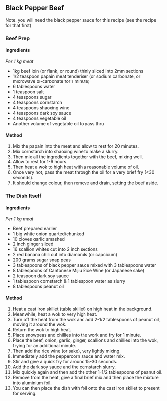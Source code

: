 ## Black Pepper Beef

Note. you will need the black pepper sauce for this recipe (see the recipe for that first)

### Beef Prep

#### Ingredients

*Per 1 kg meat*

* 1kg beef loin (or flank, or round) thinly sliced into 2mm sections
* 1/2 teaspoon papain meat tenderiser (or sodium carbonate, or microwave bi-carbonate for 1 minute)
* 6 tablespoons water
* 1 teaspoon salt
* 4 teaspoons sugar
* 4 teaspoons cornstarch
* 4 teaspoons shaoxing wine
* 4 teaspoons dark soy sauce
* 4 teaspoons vegetable oil
* Another volume of vegetable oil to pass thru

#### Method

1. Mix the papain into the meat and allow to rest for 20 minutes.
1. Mix cornstarch into shaoxing wine to make a slurry.
1. Then mix all the ingredients together with the beef, mixing well.
1. Allow to rest for 1-6 hours.
1. Then heat a wok to high heat with a reasonable volume of oil.
1. Once very hot, pass the meat through the oil for a very brief fry (<30 seconds).
1. It should change colour, then remove and drain, setting the beef aside.


### The Dish Itself

#### Ingredients

*Per 1 kg meat*

* Beef prepared earlier
* 1 big white onion quarted/chunked
* 10 cloves garlic smashed
* 2 inch ginger sliced
* 16 scallion whites cut into 2 inch sections
* 2 red banana chili cut into diamonds (or capcicum)
* 200 grams sugar snap peas
* 3 tablespoons of black pepper sauce mixed with 3 tablespoons water
* 8 tablespoons of Cantonese Mijiu Rice Wine (or Japanese sake)
* 2 teaspoon dark soy sauce
* 1 tablespoon cornstarch & 1 tablespoon water as slurry
* 8 tablespoons peanut oil


#### Method

1. Heat a cast iron skillet (table skillet) on high heat in the background.
1. Meanwhile, heat a wok to very high heat.
1. Turn off the heat from the wok and add 2-1/2 tablespoons of peanut oil, moving it around the wok.
1. Return the wok to high heat.
1. Place snowpeas and chillies into the work and fry for 1 minute.
1. Place the beef, onion, garlic, ginger, scallions and chillies into the wok, frying for an additional minute.
1. Then add the rice wine (or sake), very lightly mixing.
1. Immediately add the peppercorn sauce and water mix.
1. Stir and give a quick fry for around 15-30 seconds.
1. Add the dark soy sauce and the cornstarch slurry.
1. Mix quickly again and then add the other 1-1/2 tablespoons of peanut oil.
1. Remove from the heat, give a final brief mix and then place the mixture into aluminium foil.
1. You can then place the dish with foil onto the cast iron skillet to present for serving.
